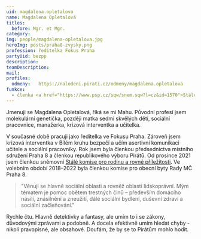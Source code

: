 ```yaml
---
uid: magdalena.opletalova
name: Magdalena Opletalová
titles:
  before: Mgr. et Mgr.
category:
img: people/magdalena-opletalova.jpg
heroImg: posts/praha8-zvysky.png
profession: ředitelka Fokus Praha
partyUid: bezpp
description: 
teamDescription:
mail:
profiles:
  odmeny:   https://nalodeni.pirati.cz/odmeny/magdalena.opletalova
funkce:
  - členka <a href="https://www.psp.cz/sqw/snem.sqw?l=cz&id=1570">Stálé komise pro rodinu a rovné příležitosti PSP ČR</a>
---
```

Jmenuji se Magdalena Opletalová, říká se mi Mahu. Původní profesí jsem molekulární genetička, později matka sedmi skvělých dětí, sociální pracovnice, manažerka, krizová interventka a učitelka. 

V současné době pracuji jako ředitelka ve Fokusu Praha. Zároveň jsem krizová interventka v Bílém kruhu bezpečí a učím asertivní komunikaci učitele a sociální pracovníky. Rok jsem byla členkou předsednictva místního sdružení Praha 8 a členkou republikového výboru Pirátů. Od prosince 2021 jsem členkou sněmovní [Stálé komise pro rodinu a rovné příležitosti](https://www.psp.cz/sqw/snem.sqw?l=cz&id=1570). Ve volebním období 2018–2022 byla členkou komise pro obecní byty Rady MČ Praha 8.

>"Věnuji se hlavně sociální oblasti a rovněž oblasti lidskoprávní. Mým tématem je pomoc obětem trestných činů – především domácího násilí, znásilnění a zneužití, dále sociální bydlení, duševní zdraví a sociální začleňování."

Rychle čtu. Hlavně detektivky a fantasy, ale umím to i se zákony, důvodovými zprávami a podobně. A docela efektivně umím hledat chyby - nikoli pravopisné, ale obsahové. Doufám, že by se to Pirátům mohlo hodit.

